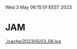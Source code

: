 Wed  3 May 06:15:01 EEST 2023
# JAM
<a href='./cache/202305/03_06.log'>./cache/202305/03_06.log</a>
